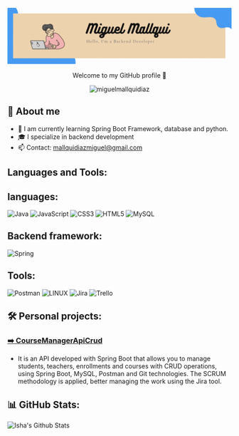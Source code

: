 <a href="#">![Logo](https://github.com/miguelmallquidiaz/miguelmallquidiaz/blob/main/banner%20GitHub.gif)
</a>
<p align="center">Welcome to my GitHub profile 👋</p>

<p align="center">
  <a><img src="https://komarev.com/ghpvc/?username=miguelmallquidiaz&label=Profile%20views&color=0e75b6&style=flat" alt="miguelmallquidiaz"></a>
</p>

## 📖 About me
* 🌱 I am currently learning Spring Boot Framework, database and python.
* 🎓 I specialize in backend development
* 📫 Contact: mallquidiazmiguel@gmail.com

## Languages and Tools:

## languages:
![Java](https://img.shields.io/badge/java-%23ED8B00.svg?style=for-the-badge&logo=java&logoColor=white) 
![JavaScript](https://img.shields.io/badge/javascript-%23323330.svg?style=for-the-badge&logo=javascript&logoColor=%23F7DF1E)
![CSS3](https://img.shields.io/badge/css3-%231572B6.svg?style=for-the-badge&logo=css3&logoColor=white) 
![HTML5](https://img.shields.io/badge/html5-%23E34F26.svg?style=for-the-badge&logo=html5&logoColor=white)
![MySQL](https://img.shields.io/badge/mysql-%2300f.svg?style=for-the-badge&logo=mysql&logoColor=white)

## Backend framework:
![Spring](https://img.shields.io/badge/spring-%236DB33F.svg?style=for-the-badge&logo=spring&logoColor=white) 

## Tools:
![Postman](https://img.shields.io/badge/Postman-FF6C37?style=for-the-badge&logo=postman&logoColor=white) 
![LINUX](https://img.shields.io/badge/Linux-FCC624?style=for-the-badge&logo=linux&logoColor=black) 
![Jira](https://img.shields.io/badge/jira-%230A0FFF.svg?style=for-the-badge&logo=jira&logoColor=white) 
![Trello](https://img.shields.io/badge/Trello-%23026AA7.svg?style=for-the-badge&logo=Trello&logoColor=white)

## 🛠️ Personal projects:

### [➡️ CourseManagerApiCrud](https://github.com/miguelmallquidiaz/SpringCourseManagerApi)
 
 * It is an API developed with Spring Boot that allows you to manage students, teachers, enrollments and courses with CRUD operations, using Spring Boot, MySQL, Postman and Git technologies. The SCRUM methodology is applied, better managing the work using the Jira tool.

## 📊 GitHub Stats:
<p align="left">
  <img alt="Isha's Github Stats" src="https://github-readme-stats.vercel.app/api?username=miguelmallquidiaz&show_icons=true&theme=radical">
</p>
